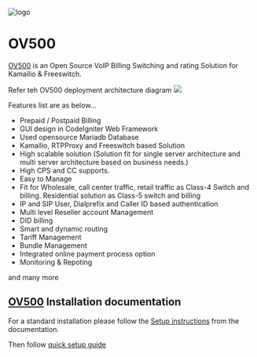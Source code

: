 ![logo](https://openvoips.org/v2/wp-content/uploads/2019/07/header.png)
# OV500

<a href="https://ov500.openvoips.org/">OV500</a> is an Open Source VoIP Billing Switching and rating Solution for Kamailio & Freeswitch. 

Refer teh OV500 deployment architecture diagram 
![](https://github.com/openvoips/OV500/blob/master/config/images/OV500%20Billing%20%26%20Routing%20VoIP%20Solution.jpg)

Features list are as below...

- Prepaid / Postpaid Billing
- GUI design in CodeIgniter Web Framework
- Used opensource  Mariadb Database
- Kamailio, RTPProxy and Freeswitch based Solution
- High scalable solution (Solution fit for single server architecture and multi server architecture based on business needs.)
- High CPS and CC supports.
- Easy to Manage
- Fit for Wholesale, call center traffic, retail traffic as Class-4 Switch and billing. Residential solution as Class-5 switch and billing
- IP and SIP User, Dialprefix and Caller ID based authentication
- Multi level Reseller account Management
- DID billing
- Smart and dynamic routing
- Tariff Management
- Bundle Management  
- Integrated online payment process option
- Monitoring & Repoting 

and many more

<a href="https://ov500.openvoips.org/">OV500</a> Installation documentation
--------------------------
For a standard installation please follow the <a href="https://ov500.openvoips.org/documentation/installation/">Setup instructions</a>
from the documentation.

Then follow <a href="https://ov500.openvoips.org/documentation/ov500-switch-user-guide/ov500-switch-login-page/">quick setup guide</a>